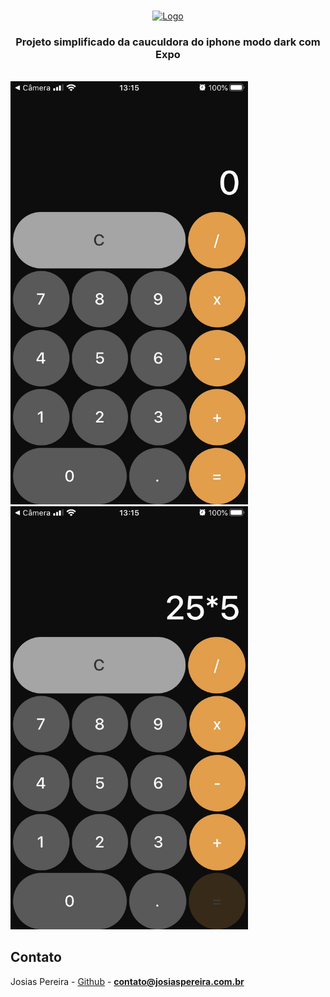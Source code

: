 <!--
*** Obrigado por estar vendo o nosso README. Se você tiver alguma sugestão
*** que possa melhorá-lo ainda mais dê um fork no repositório e crie uma Pull
*** Request ou abra uma Issue com a tag "sugestão".
*** Obrigado novamente! Agora vamos rodar esse projeto incrível :D
-->
<!-- PROJECT SHIELDS -->

<!-- PROJECT LOGO -->
<br />
<p align="center">
  <a href="https://josiaspereira.com.br">
    <img src="https://josiaspereira.com.br/wp-content/uploads/2019/10/cropped-oficial.png" width="432" height="105" alt="Logo">
  </a>

  <h3 align="center">Projeto simplificado da cauculdora do iphone modo dark com Expo</h3>
</p>
<br/>
  <img src="https://github.com/JosiasPereira/calculadora-iphone/blob/master/assets/print1.jpg" alt="print1" width="380" height="auto">
  <img src="https://github.com/JosiasPereira/calculadora-iphone/blob/master/assets/print2.jpg" alt="print1" width="380" height="auto">
<!-- CONTACT -->

## Contato

Josias Pereira - [Github](https://github.com/josiaspereira) - **contato@josiaspereira.com.br**
